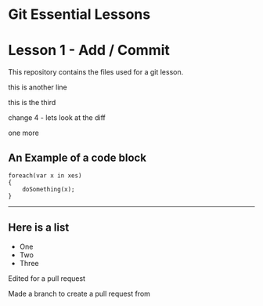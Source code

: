 # Git Essential Lessons

# Lesson 1 - Add / Commit

This repository contains the files used for a git lesson.

this is another line

this is the third

change 4 - lets look at the diff

one more

## An Example of a code block

    foreach(var x in xes)
    {
        doSomething(x);
    }

---

## Here is a list

- One
- Two
- Three

Edited for a pull request

Made a branch to create a pull request from

